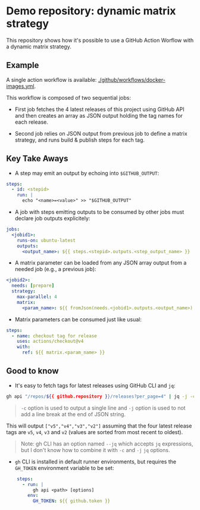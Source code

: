 # Demo repository: dynamic matrix strategy

This repository shows how it's possible to use a GitHub Action Worflow with a dynamic matrix strategy.

## Example

A single action workflow is available: [./github/workflows/docker-images.yml](https://github.com/charbonnierg/demo-dynamic-matrix/blob/main/.github/workflows/docker-images.yml).

This workflow is composed of two sequential jobs:

- First job fetches the 4 latest releases of this project using GitHub API and then creates an array as JSON output holding the tag names for each release.

- Second job relies on JSON output from previous job to define a matrix strategy, and runs build & publish steps for each tag.

## Key Take Aways


- A step may emit an output by echoing into `$GITHUB_OUTPUT`:

```yaml
steps:
  - id: <stepid>
    run: |
      echo "<name>=<value>" >> "$GITHUB_OUTPUT"
```

- A job with steps emitting outputs to be consumed by other jobs must declare job outputs explicitely:

```yaml
jobs:
  <jobid1>:
    runs-on: ubuntu-latest
    outputs:
      <output_name>: ${{ steps.<stepid>.outputs.<step_output_name> }}
```

- A matrix parameter can be loaded from any JSON array output from a needed job (e.g., a previous job):

```yaml
<jobid2>:
  needs: [prepare]
  strategy:
    max-parallel: 4
    matrix:
      <param_name>: ${{ fromJson(needs.<jobid1>.outputs.<output_name>) }}
```

- Matrix parameters can be consumed just like usual:

```yaml
steps:
  - name: checkout tag for release
    uses: actions/checkout@v4
    with:
      ref: ${{ matrix.<param_name> }}
```

## Good to know

- It's easy to fetch tags for latest releases using GitHub CLI and `jq`:

```bash
gh api "/repos/${{ github.repository }}/releases?per_page=4" | jq -j -c "map( .tag_name )"
```

  > `-c` option is used to output a single line and `-j` option is used to not add a line break at the end of JSON string.

  This will output `["v5","v4","v3","v2"]` assuming that the four latest release tags are `v5`, `v4`, `v3` and `v2` (values are sorted from most recent to oldest).

> Note: gh CLI has an option named `--jq` which accepts `jq` expressions, but I don't know how to combine it with `-c` and `-j` `jq` options.


- `gh` CLI is installed in default runner environments, but requires the `GH_TOKEN` environment variable to be set:

```yaml
    steps:
      - run: |
          gh api <path> [options]
        env:
          GH_TOKEN: ${{ github.token }}
```
